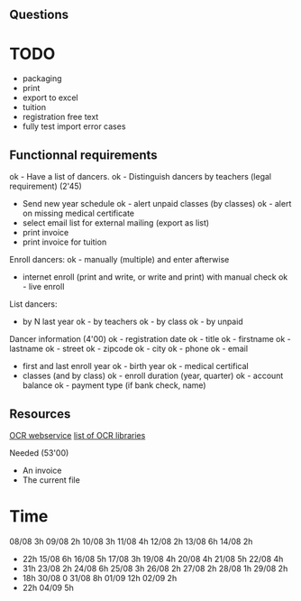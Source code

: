## Questions

# TODO

- packaging
- print
- export to excel
- tuition
- registration free text
- fully test import error cases

## Functionnal requirements

ok - Have a list of dancers.
ok - Distinguish dancers by teachers (legal requirement) (2'45)
- Send new year schedule
ok - alert unpaid classes (by classes)
ok - alert on missing medical certificate
- select email list for external mailing (export as list)
- print invoice
- print invoice for tuition

Enroll dancers:
ok - manually (multiple) and enter afterwise
- internet enroll (print and write, or write and print) with manual check
ok - live enroll

List dancers:
- by N last year
ok - by teachers
ok - by class
ok - by unpaid

Dancer information (4'00) 
ok - registration date
ok - title
ok - firstname
ok - lastname
ok - street
ok - zipcode
ok - city
ok - phone
ok - email
- first and last enroll year
ok - birth year
ok - medical certifical 
- classes (and by class)
  ok - enroll duration (year, quarter)
  ok - account balance 
  ok - payment type (if bank check, name)
  
## Resources

[OCR webservice](http://www.onlineocr.net/support/OCRWebServices.aspx)
[list of OCR libraries](http://en.wikipedia.org/wiki/Comparison_of_optical_character_recognition_software)

Needed (53'00)
- An invoice
- The current file

# Time

08/08 3h
09/08 2h
10/08 3h
11/08 4h
12/08 2h
13/08 6h
14/08 2h
- 22h
15/08 6h
16/08 5h
17/08 3h
19/08 4h
20/08 4h
21/08 5h
22/08 4h
- 31h
23/08 2h
24/08 6h
25/08 3h
26/08 2h
27/08 2h
28/08 1h
29/08 2h
- 18h
30/08 0
31/08 8h
01/09 12h
02/09 2h
- 22h
04/09 5h